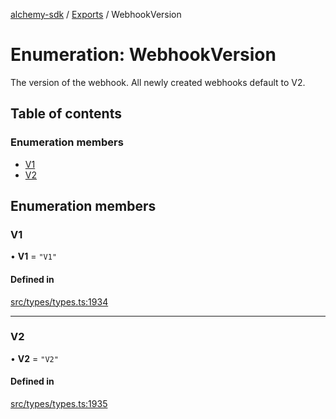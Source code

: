 [alchemy-sdk](../README.md) / [Exports](../modules.md) / WebhookVersion

# Enumeration: WebhookVersion

The version of the webhook. All newly created webhooks default to V2.

## Table of contents

### Enumeration members

- [V1](WebhookVersion.md#v1)
- [V2](WebhookVersion.md#v2)

## Enumeration members

### V1

• **V1** = `"V1"`

#### Defined in

[src/types/types.ts:1934](https://github.com/alchemyplatform/alchemy-sdk-js/blob/bed7d71/src/types/types.ts#L1934)

___

### V2

• **V2** = `"V2"`

#### Defined in

[src/types/types.ts:1935](https://github.com/alchemyplatform/alchemy-sdk-js/blob/bed7d71/src/types/types.ts#L1935)
